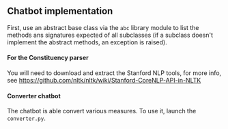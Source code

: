 ## Chatbot implementation 

First, use an abstract base class via the `abc` library module to list the methods ans signatures expected of all subclasses (if a subclass doesn't implement the abstract methods, an exception is raised).

#### For the Constituency parser

You will need to download and extract the Stanford NLP tools, for more info, see https://github.com/nltk/nltk/wiki/Stanford-CoreNLP-API-in-NLTK

#### Converter chatbot

The chatbot is able convert various measures. To use it, launch the `converter.py`.